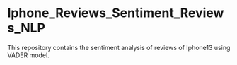 # Iphone_Reviews_Sentiment_Reviews_NLP
This repository contains the sentiment analysis of reviews of Iphone13 using VADER model.

